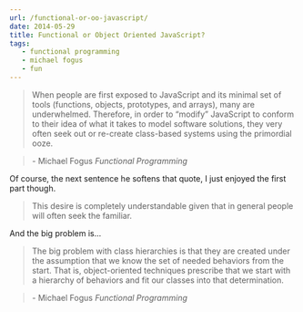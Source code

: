 ```yaml
---
url: /functional-or-oo-javascript/
date: 2014-05-29
title: Functional or Object Oriented JavaScript?
tags:
   - functional programming
   - michael fogus
   - fun
---
```


> When people are first exposed to JavaScript and its minimal set of tools (functions, objects, prototypes, and arrays), many are underwhelmed. Therefore, in order to “modify” JavaScript to conform to their idea of what it takes to model software solutions, they very often seek out or re-create class-based systems using the primordial ooze.

> \- Michael Fogus *Functional Programming*

Of course, the next sentence he softens that quote, I just enjoyed the first part though.

> This desire is completely understandable given that in general people will often seek the familiar.

And the big problem is...

> The big problem with class hierarchies is that they are created under the assumption that we know the set of needed behaviors from the start. That is, object-oriented techniques prescribe that we start with a hierarchy of behaviors and fit our classes into that determination.

> \- Michael Fogus *Functional Programming*
